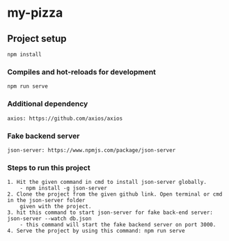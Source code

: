 # my-pizza

## Project setup
```
npm install
```

### Compiles and hot-reloads for development
```
npm run serve
```

### Additional dependency
```
axios: https://github.com/axios/axios
```

### Fake backend server
```
json-server: https://www.npmjs.com/package/json-server
```

### Steps to run this project
```
1. Hit the given command in cmd to install json-server globally.
    - npm install -g json-server
2. Clone the project from the given github link. Open terminal or cmd in the json-server folder 
    given with the project.
3. hit this command to start json-server for fake back-end server: json-server --watch db.json
    - this command will start the fake backend server on port 3000.
4. Serve the project by using this command: npm run serve 
```

